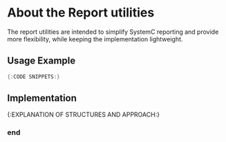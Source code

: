 About the Report utilities
==========================

The report utilities are intended to simplify SystemC reporting and
provide more flexibility, while keeping the implementation lightweight.

Usage Example
-------------

```cpp
{:CODE SNIPPETS:}
```

Implementation
--------------

{:EXPLANATION OF STRUCTURES AND APPROACH:}

### end
